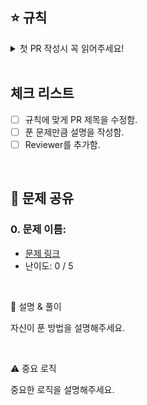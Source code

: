 ## ⭐ 규칙
<details>
  
  <summary>첫 PR 작성시 꼭 읽어주세요!</summary>
  
  1. PR 제목 (`feature`은 기재 X)</br>
     {브랜치 이름}: {목표 문제 수}/{푼 문제 수}/{못 푼 문제 수}</br>
     **(예시) kkc217_230928: 3/3/0**
  
  2. 내용</br>
     **문제 개수**만큼 템플릿울 복붙해 내용을 작성해주세요.
</details>

</br>

## 체크 리스트

- [ ] 규칙에 맞게 PR 제목을 수정함.
- [ ] 푼 문제만큼 설명을 작성함.
- [ ] Reviewer를 추가함.

</br>

## 💬 문제 공유

### 0. 문제 이름:
- [문제 링크](문제_링크로_변경해주세요)
-  난이도: 0 / 5 <!-- 본인이 느낀 난이도를 기입해주세요. -->

</br>

📝 설명 & 풀이

자신이 푼 방법을 설명해주세요.

</br>

⚠️ 중요 로직

중요한 로직을 설명해주세요.

</br>
</br>

